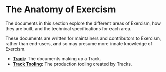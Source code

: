 # The Anatomy of Exercism

The documents in this section explore the different areas of Exercism, how they are built, and the technical specifications for each area.

These documents are written for maintainers and contributors to Exercism, rather than end-users, and so may presume more innate knowledge of Exercism.

- **[Track](./track):** The documents making up a Track.
- **[Track Tooling](./track-tooling):** The production tooling created by Tracks.

